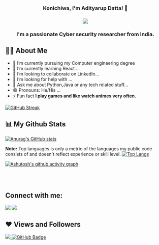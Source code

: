 <h3 align="center">Konichiwa, I'm Adityarup Datta! 👋 </h3>

<h3 align="center"><img src="https://gifimage.net/wp-content/uploads/2017/10/hi-anime-gif-11.gif"  ></h3>


<h3 align="center">I'm a passionate Cyber security researcher from India.</h3>


## 🙋‍♂️ About Me

- 🔭 I’m currently pursuing my Computer engineering degree
- 🌱 I’m currently learning React ...
- 👯 I’m looking to collaborate on LinkedIn...
- 🤔 I’m looking for help with ...
- 💬 Ask me about Python,Java or any tech related stuff...
- 😄 Pronouns: He/His ...
- ⚡ Fun fact **I play games and like watch animes very often.**

[![GitHub Streak](https://github-readme-streak-stats.herokuapp.com/?user=addycracker)](https://github.com/addycracker/github-readme-streak-stats)

## 📊 My Github Stats

 [![Anurag's GitHub stats](https://github-readme-stats.vercel.app/api?username=addycracker)](https://github.com/addycracker/github-readme-stats)
 
 
 
 
 <b>Note:</b> Top languages is only a metric of the languages my public code consists of and doesn't reflect experience or skill level.
 [![Top Langs](https://github-readme-stats.vercel.app/api/top-langs/?username=addycracker&layout=compact)](https://github.com/addycracker/github-readme-stats)

 




[![Ashutosh's github activity graph](https://activity-graph.herokuapp.com/graph?username=addycracker&theme=dracula)](https://github.com/addycracker/github-readme-activity-graph)

<br/>
<br/>

## Connect with me:
<p align="left">

<a href = "https://in.linkedin.com/in/adityarup-datta-775b7b1b3"><img src="https://img.icons8.com/fluent/48/000000/linkedin.png"/></a>
<a href = "https://twitter.com/adityarupd"><img src="https://img.icons8.com/fluent/48/000000/twitter.png"/></a>



</p>

## ❤ Views and Followers
<a href="https://github.com/Meghna-DAS/github-profile-views-counter">
    <img src="https://komarev.com/ghpvc/?username=addycracker">
</a>
<a href="https://github.com/addycracker?tab=followers"><img src="https://img.shields.io/github/followers/addycracker?label=Followers&style=social" alt="GitHub Badge"></a>
